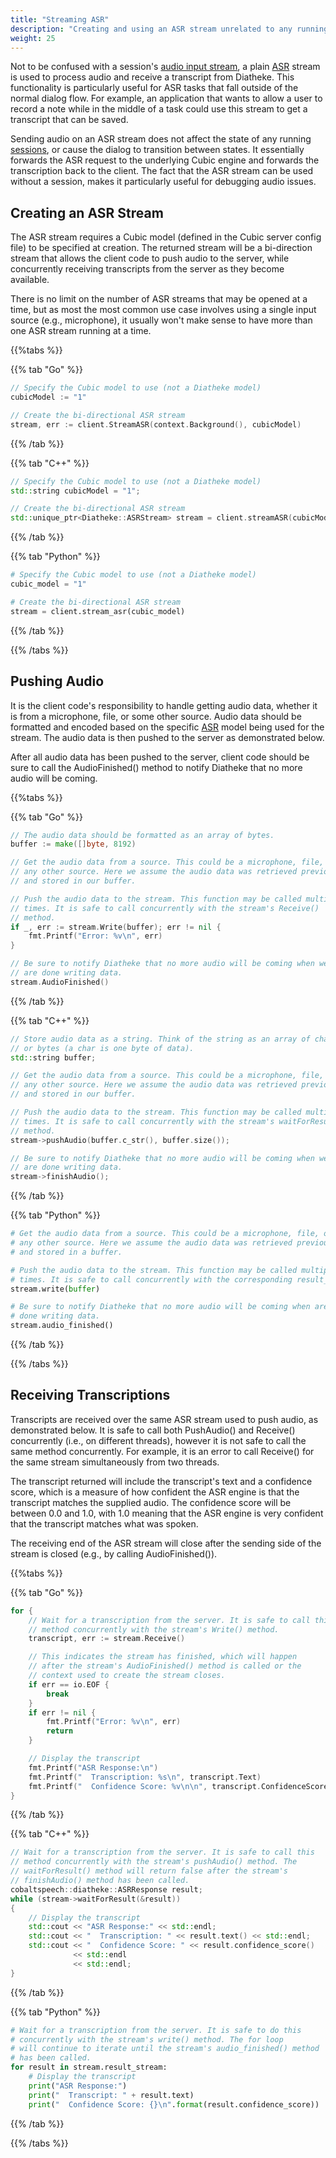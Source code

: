 ```yaml
---
title: "Streaming ASR"
description: "Creating and using an ASR stream unrelated to any running sessions."
weight: 25
---
```


Not to be confused with a session's [audio input stream](../session/audio-input),
a plain [ASR](../../glossary#asr) stream is used to process audio and
receive a transcript from Diatheke. This functionality is particularly
useful for ASR tasks that fall outside of the normal dialog flow. For
example, an application that wants to allow a user to record a note while
in the middle of a task could use this stream to get a transcript that can
be saved.


Sending audio on an ASR stream does not affect the state of any running
[sessions](../session), or cause the dialog to transition between states.
It essentially forwards the ASR request to the underlying Cubic engine and
forwards the transcription back to the client. The fact that the ASR stream
can be used without a session, makes it particularly useful for debugging
audio issues.


## Creating an ASR Stream
The ASR stream requires a Cubic model (defined in the Cubic server config
file) to be specified at creation. The returned stream will be a
bi-direction stream that allows the client code to push audio to the
server, while concurrently receiving transcripts from the server as they
become available.

There is no limit on the number of ASR streams that may be opened at a
time, but as most the most common use case involves using a single
input source (e.g., microphone), it usually won't make sense to have more
than one ASR stream running at a time.

{{%tabs %}}

{{% tab "Go" %}}
``` go
// Specify the Cubic model to use (not a Diatheke model)
cubicModel := "1"

// Create the bi-directional ASR stream
stream, err := client.StreamASR(context.Background(), cubicModel)
```
{{% /tab %}}

{{% tab "C++" %}}
``` c++
// Specify the Cubic model to use (not a Diatheke model)
std::string cubicModel = "1";

// Create the bi-directional ASR stream
std::unique_ptr<Diatheke::ASRStream> stream = client.streamASR(cubicModel);
```
{{% /tab %}}

{{% tab "Python" %}}
``` python
# Specify the Cubic model to use (not a Diatheke model)
cubic_model = "1"

# Create the bi-directional ASR stream
stream = client.stream_asr(cubic_model)
```
{{% /tab %}}

{{% /tabs %}}


## Pushing Audio
It is the client code's responsibility to handle getting audio data, whether
it is from a microphone, file, or some other source. Audio data should be
formatted and encoded based on the specific [ASR](../../glossary#asr)
model being used for the stream. The audio data is then pushed to the
server as demonstrated below.

After all audio data has been pushed to the server, client code should be
sure to call the AudioFinished() method to notify Diatheke that no more audio will
be coming.

{{%tabs %}}

{{% tab "Go" %}}
``` go
// The audio data should be formatted as an array of bytes.
buffer := make([]byte, 8192)

// Get the audio data from a source. This could be a microphone, file, or
// any other source. Here we assume the audio data was retrieved previously
// and stored in our buffer.

// Push the audio data to the stream. This function may be called multiple
// times. It is safe to call concurrently with the stream's Receive()
// method.
if _, err := stream.Write(buffer); err != nil {
    fmt.Printf("Error: %v\n", err)
}

// Be sure to notify Diatheke that no more audio will be coming when we
// are done writing data.
stream.AudioFinished()
```
{{% /tab %}}

{{% tab "C++" %}}
``` cpp
// Store audio data as a string. Think of the string as an array of chars
// or bytes (a char is one byte of data).
std::string buffer;

// Get the audio data from a source. This could be a microphone, file, or
// any other source. Here we assume the audio data was retrieved previously
// and stored in our buffer.

// Push the audio data to the stream. This function may be called multiple
// times. It is safe to call concurrently with the stream's waitForResult()
// method.
stream->pushAudio(buffer.c_str(), buffer.size());

// Be sure to notify Diatheke that no more audio will be coming when we
// are done writing data.
stream->finishAudio();
```
{{% /tab %}}

{{% tab "Python" %}}
``` python
# Get the audio data from a source. This could be a microphone, file, or
# any other source. Here we assume the audio data was retrieved previously
# and stored in a buffer.

# Push the audio data to the stream. This function may be called multiple
# times. It is safe to call concurrently with the corresponding result_stream.
stream.write(buffer)

# Be sure to notify Diatheke that no more audio will be coming when are
# done writing data.
stream.audio_finished()
```
{{% /tab %}}

{{% /tabs %}}

## Receiving Transcriptions
Transcripts are received over the same ASR stream used to push audio, as
demonstrated below. It is safe to call both PushAudio() and Receive()
concurrently (i.e., on different threads), however it is not safe to
call the same method concurrently. For example, it is an error to call
Receive() for the same stream simultaneously from two threads.

The transcript returned will include the transcript's text and a
confidence score, which is a measure of how confident the ASR engine
is that the transcript matches the supplied audio. The confidence score
will be between 0.0 and 1.0, with 1.0 meaning that the ASR engine is very
confident that the transcript matches what was spoken.

The receiving end of the ASR stream will close after the sending side of
the stream is closed (e.g., by calling AudioFinished()).

{{%tabs %}}

{{% tab "Go" %}}
``` go
for {
    // Wait for a transcription from the server. It is safe to call this
    // method concurrently with the stream's Write() method.
    transcript, err := stream.Receive()

    // This indicates the stream has finished, which will happen
    // after the stream's AudioFinished() method is called or the
    // context used to create the stream closes.
    if err == io.EOF {
        break
    }
    if err != nil {
        fmt.Printf("Error: %v\n", err)
        return
    }

    // Display the transcript
    fmt.Printf("ASR Response:\n")
    fmt.Printf("  Transcription: %s\n", transcript.Text)
    fmt.Printf("  Confidence Score: %v\n\n", transcript.ConfidenceScore)
}
```
{{% /tab %}}

{{% tab "C++" %}}
``` c++
// Wait for a transcription from the server. It is safe to call this
// method concurrently with the stream's pushAudio() method. The
// waitForResult() method will return false after the stream's
// finishAudio() method has been called.
cobaltspeech::diatheke::ASRResponse result;
while (stream->waitForResult(&result))
{
    // Display the transcript
    std::cout << "ASR Response:" << std::endl;
    std::cout << "  Transcription: " << result.text() << std::endl;
    std::cout << "  Confidence Score: " << result.confidence_score()
              << std::endl
              << std::endl;
}
```
{{% /tab %}}

{{% tab "Python" %}}
``` python
# Wait for a transcription from the server. It is safe to do this
# concurrently with the stream's write() method. The for loop
# will continue to iterate until the stream's audio_finished() method
# has been called.
for result in stream.result_stream:
    # Display the transcript
    print("ASR Response:")
    print("  Transcript: " + result.text)
    print("  Confidence Score: {}\n".format(result.confidence_score))
```
{{% /tab %}}

{{% /tabs %}}
